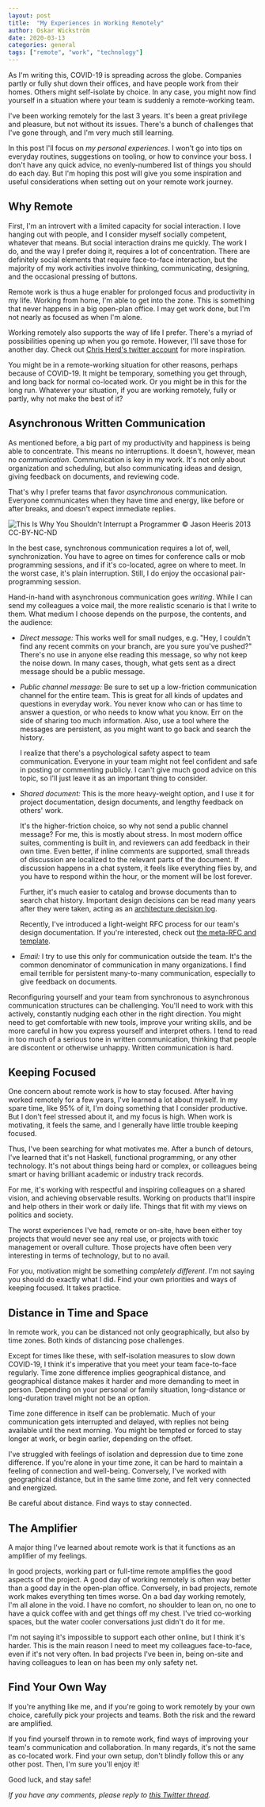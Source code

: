 ```yaml
---
layout: post
title:  "My Experiences in Working Remotely"
author: Oskar Wickström
date: 2020-03-13
categories: general
tags: ["remote", "work", "technology"]
---
```


As I'm writing this, COVID-19 is spreading across the globe. Companies
partly or fully shut down their offices, and have people work from
their homes. Others might self-isolate by choice. In any case, you
might now find yourself in a situation where your team is suddenly a
remote-working team.

I've been working remotely for the last 3 years. It's been a great
privilege and pleasure, but not without its issues. There's a bunch of
challenges that I've gone through, and I'm very much still learning.

In this post I'll focus on _my personal experiences_. I won't go into
tips on everyday routines, suggestions on tooling, or how to convince
your boss. I don't have any quick advice, no evenly-numbered list of
things you should do each day. But I'm hoping this post will give you
some inspiration and useful considerations when setting out on your
remote work journey.

## Why Remote

First, I'm an introvert with a limited capacity for social
interaction. I love hanging out with people, and I consider myself
socially competent, whatever that means. But social interaction drains
me quickly. The work I do, and the way I prefer doing it, requires a
lot of concentration. There are definitely social elements that
require face-to-face interaction, but the majority of my work
activities involve thinking, communicating, designing, and the
occasional pressing of buttons.

Remote work is thus a huge enabler for prolonged focus and
productivity in my life. Working from home, I'm able to get into the
zone. This is something that never happens in a big open-plan
office. I may get work done, but I'm not nearly as focused as when I'm
alone.

Working remotely also supports the way of life I prefer. There's a
myriad of possibilities opening up when you go remote. However, I'll
save those for another day. Check out [Chris Herd's twitter
account](https://twitter.com/chris_herd) for more inspiration.

You might be in a remote-working situation for other reasons, perhaps
because of COVID-19. It might be temporary, something you get through,
and long back for normal co-located work. Or you might be in this for
the long run. Whatever your situation, if you are working remotely,
fully or partly, why not make the best of it?

## Asynchronous Written Communication

As mentioned before, a big part of my productivity and happiness is
being able to concentrate. This means no interruptions. It doesn't,
however, mean no _communication_. Communication is key in my
work. It's not only about organization and scheduling, but also
communicating ideas and design, giving feedback on documents, and
reviewing code.

That's why I prefer teams that favor _asynchronous_
communication. Everyone communicates when they have time and energy,
like before or after breaks, and doesn't expect immediate replies.

![[This Is Why You Shouldn't Interrupt a
Programmer](https://heeris.id.au/2013/this-is-why-you-shouldnt-interrupt-a-programmer/)</br>
&copy; Jason Heeris 2013 [CC-BY-NC-ND](https://creativecommons.org/licenses/by-nc-nd/2.5/se/)
](/assets/interrupt-programmer.png)

In the best case, synchronous communication requires a lot of, well,
synchronization. You have to agree on times for conference calls or
mob programming sessions, and if it's co-located, agree on where to
meet. In the worst case, it's plain interruption. Still, I do enjoy
the occasional pair-programming session.

Hand-in-hand with asynchronous communication goes _writing_. While I
can send my colleagues a voice mail, the more realistic scenario is
that I write to them. What medium I choose depends on the purpose, the
contents, and the audience:

* *Direct message:* This works well for small nudges, e.g. "Hey, I
  couldn't find any recent commits on your branch, are you sure you've
  pushed?" There's no use in anyone else reading this message, so why
  not keep the noise down. In many cases, though, what gets sent as a
  direct message should be a public message.
* *Public channel message:* Be sure to set up a low-friction
  communication channel for the entire team. This is great for all
  kinds of updates and questions in everyday work. You never know who
  can or has time to answer a question, or who needs to know what you
  know. Err on the side of sharing too much information. Also, use a
  tool where the messages are persistent, as you might want to go back
  and search the history.
  
  I realize that there's a psychological safety aspect to team
  communication. Everyone in your team might not feel confident and
  safe in posting or commenting publicly. I can't give much good
  advice on this topic, so I'll just leave it as an important thing to
  consider.
* *Shared document:* This is the more heavy-weight option, and I use
  it for project documentation, design documents, and lengthy feedback
  on others' work.
  
  It's the higher-friction choice, so why not send a public channel
  message? For me, this is mostly about stress. In most modern office
  suites, commenting is built in, and reviewers can add feedback in
  their own time. Even better, if inline comments are supported, small
  threads of discussion are localized to the relevant parts of the
  document. If discussion happens in a chat system, it feels like
  everything flies by, and you have to respond within the hour, or the
  moment will be lost forever.
  
  Further, it's much easier to catalog and browse documents than to
  search chat history. Important design decisions can be read many
  years after they were taken, acting as an [architecture decision
  log](https://github.com/joelparkerhenderson/architecture_decision_record).
  
  Recently, I've introduced a light-weight RFC process for our team's
  design documentation. If you're interested, check out [the meta-RFC
  and template](/assets/meta.rfc.pdf).
* *Email:* I try to use this only for communication outside the
  team. It's the common denominator of communication in many
  organizations. I find email terrible for persistent many-to-many
  communication, especially to give feedback on documents.

Reconfiguring yourself and your team from synchronous to asynchronous
communication structures can be challenging. You'll need to work with
this actively, constantly nudging each other in the right
direction. You might need to get comfortable with new tools, improve
your writing skills, and be more careful in how you express yourself
and interpret others. I tend to read in too much of a serious tone in
written communication, thinking that people are discontent or
otherwise unhappy. Written communication is hard.

## Keeping Focused

One concern about remote work is how to stay focused. After having
worked remotely for a few years, I've learned a lot about myself. In
my spare time, like 95% of it, I'm doing something that I consider
productive. But I don't feel stressed about it, and my focus is
high. When work is motivating, it feels the same, and I generally have
little trouble keeping focused.

Thus, I've been searching for what motivates me. After a bunch of
detours, I've learned that it's not Haskell, functional programming,
or any other technology. It's not about things being hard or complex,
or colleagues being smart or having brilliant academic or industry
track records.

For me, it's working with respectful and inspiring colleagues on a
shared vision, and achieving observable results. Working on products
that'll inspire and help others in their work or daily life. Things
that fit with my views on politics and society.

The worst experiences I've had, remote or on-site, have been either
toy projects that would never see any real use, or projects with toxic
management or overall culture. Those projects have often been very
interesting in terms of technology, but to no avail.

For you, motivation might be something _completely different_. I'm not
saying you should do exactly what I did. Find your own priorities and
ways of keeping focused. It takes practice.

## Distance in Time and Space

In remote work, you can be distanced not only geographically, but also
by time zones. Both kinds of distancing pose challenges.

Except for times like these, with self-isolation measures to slow down
COVID-19, I think it's imperative that you meet your team face-to-face
regularly. Time zone difference implies geographical distance, and
geographical distance makes it harder and more demanding to meet in
person. Depending on your personal or family situation, long-distance
or long-duration travel might not be an option.

Time zone difference in itself can be problematic. Much of your
communication gets interrupted and delayed, with replies not being
available until the next morning. You might be tempted or forced to
stay longer at work, or begin earlier, depending on the offset.

I've struggled with feelings of isolation and depression due to time
zone difference. If you're alone in your time zone, it can be hard to
maintain a feeling of connection and well-being. Conversely, I've
worked with geographical distance, but in the same time zone, and felt
very connected and energized.

Be careful about distance. Find ways to stay connected.

## The Amplifier

A major thing I've learned about remote work is that it functions as
an amplifier of my feelings.

In good projects, working part or full-time remote amplifies the good
aspects of the project. A good day of working remotely is often way
better than a good day in the open-plan office. Conversely, in bad
projects, remote work makes everything ten times worse. On a bad day
working remotely, I'm all alone in the void. I have no comfort, no
shoulder to lean on, no one to have a quick coffee with and get things
off my chest. I've tried co-working spaces, but the water cooler
conversations just didn't do it for me.

I'm not saying it's impossible to support each other online, but I
think it's harder. This is the main reason I need to meet my
colleagues face-to-face, even if it's not very often. In bad projects
I've been in, being on-site and having colleagues to lean on has been
my only safety net.

## Find Your Own Way

If you're anything like me, and if you're going to work remotely by
your own choice, carefully pick your projects and teams. Both the risk
and the reward are amplified.

If you find yourself thrown in to remote work, find ways of improving
your team's communication and collaboration. In many regards, it's not
the same as co-located work. Find your own setup, don't blindly follow
this or any other post. Then, I'm sure you'll enjoy it!

Good luck, and stay safe!

_If you have any comments, please reply to [this Twitter
thread](https://twitter.com/owickstrom/status/1238408428256743424)._
